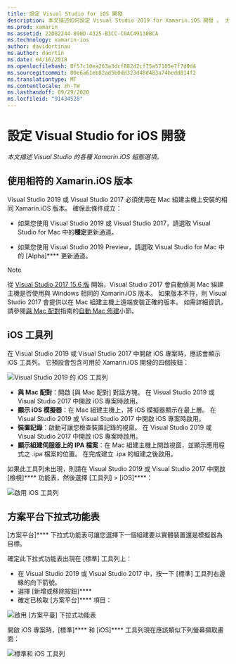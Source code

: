 ```yaml
---
title: 設定 Visual Studio for iOS 開發
description: 本文描述如何設定 Visual Studio 2019 for Xamarin.iOS 開發 。 尤其著重討論如何設定已安裝的 Xamarin.iOS 版本、iOS 工具列以及 [方案平台] 下拉式功能表。
ms.prod: xamarin
ms.assetid: 22D82244-890D-4325-B3CC-C0AC49130BCA
ms.technology: xamarin-ios
author: davidortinau
ms.author: daortin
ms.date: 04/16/2018
ms.openlocfilehash: 0f57c10ea263a3dcf882d2cf75a57105e7f7d0d4
ms.sourcegitcommit: 00e6a61eb82ad5b0dd323d48d483a74bedd814f2
ms.translationtype: MT
ms.contentlocale: zh-TW
ms.lasthandoff: 09/29/2020
ms.locfileid: "91434528"
---
```

# <a name="configuring-visual-studio-for-ios-development"></a>設定 Visual Studio for iOS 開發

_本文描述 Visual Studio 的各種 Xamarin.iOS 組態選項。_

## <a name="using-matching-xamarinios-versions"></a>使用相符的 Xamarin.iOS 版本

Visual Studio 2019 或 Visual Studio 2017 必須使用在 Mac 組建主機上安裝的相同 Xamarin.iOS 版本。 確保此條件成立：

- 如果您使用 Visual Studio 2019 或 Visual Studio 2017，請選取 Visual Studio for Mac 中的**穩定**更新通道。

- 如果您使用 Visual Studio 2019 Preview，請選取 Visual Studio for Mac 中的 [Alpha]**** 更新通道。

> [!NOTE]
> 從 [Visual Studio 2017 15.6 版](/visualstudio/releasenotes/vs2017-relnotes#automatic-macos-provisioning) 開始，Visual Studio 2017 會自動偵測 Mac 組建主機是否使用與 Windows 相同的 Xamarin.iOS 版本。 如果版本不符，則 Visual Studio 2017 會提供以在 Mac 組建主機上遠端安裝正確的版本。 如需詳細資訊，請參閱[與 Mac 配對](~/ios/get-started/installation/windows/connecting-to-mac/index.md)指南的[自動 Mac 佈建](~/ios/get-started/installation/windows/connecting-to-mac/index.md#automatic-mac-provisioning)小節。

## <a name="ios-toolbar"></a>iOS 工具列

在 Visual Studio 2019 或 Visual Studio 2017 中開啟 iOS 專案時，應該會顯示 iOS 工具列。  它預設會包含可用於 Xamarin.iOS 開發的四個按鈕：

![Visual Studio 2019 的 iOS 工具列](config-options-images/ios-toolbar.png)

- **與 Mac 配對**：開啟 [與 Mac 配對] 對話方塊。 在 Visual Studio 2019 或 Visual Studio 2017 中開啟 iOS 專案時啟用。
- **顯示 iOS 模擬器**：在 Mac 組建主機上，將 iOS 模擬器顯示在最上層。 在 Visual Studio 2019 或 Visual Studio 2017 中開啟 iOS 專案時啟用。
- **裝置記錄**：啟動可讓您檢查裝置記錄的視窗。 在 Visual Studio 2019 或 Visual Studio 2017 中開啟 iOS 專案時啟用。
- **顯示組建伺服器上的 IPA 檔案**：在 Mac 組建主機上開啟視窗，並顯示應用程式之 .ipa 檔案的位置。 在完成建立 .ipa 的組建之後啟用。

如果此工具列未出現，則請在 Visual Studio 2019 或 Visual Studio 2017 中開啟 [檢視]**** 功能表，然後選擇 [工具列] > [iOS]****：

![啟用 iOS 工具列](config-options-images/ios-toolbar-enable.png "啟用 iOS 工具列")

## <a name="solution-platforms-drop-down-menu"></a>方案平台下拉式功能表

[方案平台]**** 下拉式功能表可讓您選擇下一個組建要以實體裝置還是模擬器為目標。

確定此下拉式功能表出現在 [標準] 工具列上：

- 在 Visual Studio 2019 或 Visual Studio 2017 中，按一下 [標準] 工具列右邊緣的向下箭號。
- 選擇 [新增或移除按鈕]**** 
- 確定已核取 [方案平台]**** 項目：

![啟用 [方案平臺] 下拉式功能表](config-options-images/solution-platforms-enable.png "啟用 [方案平臺] 下拉式功能表")

開啟 iOS 專案時，[標準]**** 和 [iOS]**** 工具列現在應該類似下列螢幕擷取畫面：

![標準和 iOS 工具列](config-options-images/toolbars.png "標準和 iOS 工具列")
